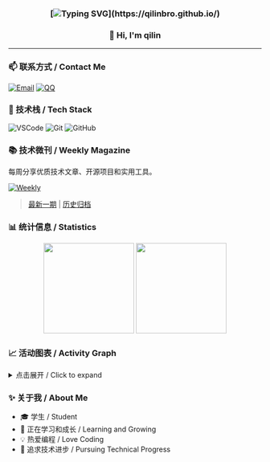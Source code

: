 <div align="center">

### [![Typing SVG](https://readme-typing-svg.herokuapp.com?size=25&duration=2500&color=8C43EA&vCenter=true&width=200&height=40&lines=%F0%9F%8C%B1qilin's_space!)](https://qilinbro.github.io/)

### 👋 Hi, I'm qilin

</div>

---

### 📫 联系方式 / Contact Me

[![Email](https://img.shields.io/badge/Email-qilinxie05@gmail.com-6A5ACD?style=for-the-badge&logo=gmail&logoColor=white)](mailto:qilinxie05@gmail.com)
[![QQ](https://img.shields.io/badge/QQ-3221565903-98FB98?style=for-the-badge&logo=tencentqq&logoColor=white)](https://qm.qq.com/cgi-bin/qm/qr?k=mcs-cON_aPNfc3hO8-H7lWJHDX-5nKr7&noverify=0)

### 🔧 技术栈 / Tech Stack

![VSCode](https://img.shields.io/badge/-VSCode-007ACC?style=for-the-badge&logo=visualstudiocode&logoColor=white)
![Git](https://img.shields.io/badge/-Git-F05032?style=for-the-badge&logo=git&logoColor=white)
![GitHub](https://img.shields.io/badge/-GitHub-181717?style=for-the-badge&logo=github&logoColor=white)

### 📚 技术微刊 / Weekly Magazine

每周分享优质技术文章、开源项目和实用工具。

[![Weekly](https://img.shields.io/badge/Weekly-Magazine-blue?style=for-the-badge&logo=markdown&logoColor=white)](weekly/README.md)

> [最新一期](weekly/2024/issue-1.md) | [历史归档](weekly/README.md)

### 📊 统计信息 / Statistics

<div align="center">
  <img height="180em" src="https://github-readme-stats.vercel.app/api?username=qilinbro&show_icons=true&theme=tokyonight&include_all_commits=true&count_private=true&hide_border=true"/>
  <img height="180em" src="https://github-readme-stats.vercel.app/api/top-langs/?username=qilinbro&layout=compact&langs_count=6&theme=tokyonight&hide_border=true"/>
</div>

### 📈 活动图表 / Activity Graph

<details>
<summary>点击展开 / Click to expand</summary>

<p align="center">
   <img src="github-metrics.svg" alt="Metrics">
</p>

[![活动图表](https://github-readme-activity-graph.vercel.app/graph?username=qilinbro&theme=tokyo-night&hide_border=true)](https://github.com/qilinbro)

</details>

### ✨ 关于我 / About Me

- 🎓 学生 / Student
- 🌱 正在学习和成长 / Learning and Growing
- 💡 热爱编程 / Love Coding
- 🎯 追求技术进步 / Pursuing Technical Progress
